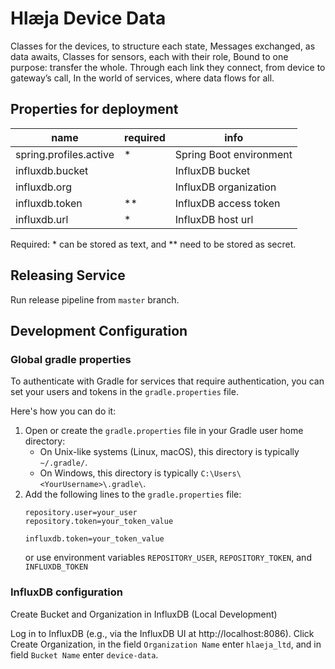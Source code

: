 # Hlæja Device Data

Classes for the devices, to structure each state, Messages exchanged, as data awaits, Classes for sensors, each with their role, Bound to one purpose: transfer the whole. Through each link they connect, from device to gateway’s call, In the world of services, where data flows for all.

## Properties for deployment

| name                   | required | info                    |
|------------------------|----------|-------------------------|
| spring.profiles.active | *        | Spring Boot environment |
| influxdb.bucket        |          | InfluxDB bucket         |
| influxdb.org           |          | InfluxDB organization   |
| influxdb.token         | **       | InfluxDB access token   |
| influxdb.url           | *        | InfluxDB host url       |

Required: * can be stored as text, and ** need to be stored as secret.  

## Releasing Service

Run release pipeline from `master` branch.

## Development Configuration

### Global gradle properties

To authenticate with Gradle for services that require authentication, you can set your users and tokens in the `gradle.properties` file.

Here's how you can do it:

1. Open or create the `gradle.properties` file in your Gradle user home directory:
   - On Unix-like systems (Linux, macOS), this directory is typically `~/.gradle/`.
   - On Windows, this directory is typically `C:\Users\<YourUsername>\.gradle\`.
2. Add the following lines to the `gradle.properties` file:
   ```properties
   repository.user=your_user
   repository.token=your_token_value
   
   influxdb.token=your_token_value
   ```
   or use environment variables `REPOSITORY_USER`, `REPOSITORY_TOKEN`, and `INFLUXDB_TOKEN`

### InfluxDB configuration

Create Bucket and Organization in InfluxDB (Local Development)

Log in to InfluxDB (e.g., via the InfluxDB UI at http://localhost:8086).
Click Create Organization, in the field `Organization Name` enter `hlaeja_ltd`, and in field `Bucket Name` enter `device-data`.
